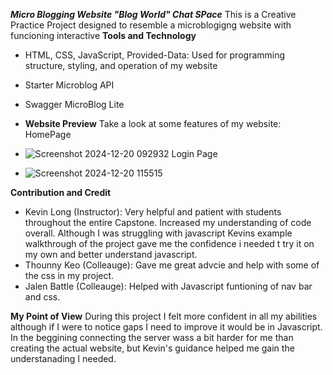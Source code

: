 ***Micro Blogging Website "Blog World" Chat SPace***
This is  a Creative Practice Project designed to resemble a microblogigng website with funcioning interactive
**Tools and Technology**

- HTML, CSS, JavaScript, Provided-Data: Used for programming structure, styling, and operation of my website
- Starter Microblog API
- Swagger MicroBlog Lite

- **Website Preview**
Take a look at some features of my website:
HomePage
- ![Screenshot 2024-12-20 092932](https://github.com/user-attachments/assets/fbe13aff-911c-4029-b579-8443f979f36e)
Login Page
- ![Screenshot 2024-12-20 115515](https://github.com/user-attachments/assets/816482e5-66ac-4820-b89b-a1e8412ddadf)



**Contribution and Credit**
- Kevin Long (Instructor): Very helpful and patient with students throughout the entire Capstone. Increased my understanding of code overall. Although I was struggling with javascript Kevins example walkthrough of the project gave me the confidence i needed t try it on my own and better understand javascript.
- Thounny Keo (Colleauge): Gave me great advcie and help with some of the css in my project.
- Jalen Battle (Colleauge): Helped with Javascript funtioning of nav bar and css.

**My Point of View**
During this project I felt more confident in all my abilities although if I were to notice gaps I need to improve it would be in Javascript. In the beggining connecting the server wass a bit harder for me than creating the actual website, but Kevin's guidance helped me gain the understanading I needed.
